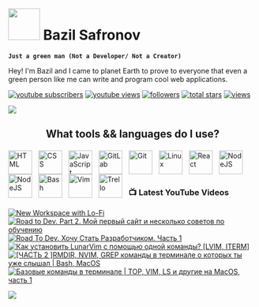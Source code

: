 # <img src="https://www.svgrepo.com/show/285222/alien.svg" height="64"> Bazil Safronov

**`Just a green man (Not a Developer/ Not a Creator)`**

Hey! I'm Bazil and I came to planet Earth to prove to everyone that even a green person like me can write and program cool web applications. 

   <p align="left">
      <a href="https://www.youtube.com/@bazil_s?sub_confirmation=1">
         <img alt="youtube subscribers" title="Subscribe to my YouTube channel" src="https://custom-icon-badges.demolab.com/youtube/channel/subscribers/UC_YqmN7PCpCFp2WXhQ_bPZw?color=%23E05D44&label=SUBSCRIBE&logo=video&logoColor=white&style=for-the-badge&labelColor=CE4630"/></a> 
      <a href="https://www.youtube.com/@bazil_s">
         <img alt="youtube views" title="YouTube views" src="https://custom-icon-badges.demolab.com/youtube/channel/views/UC_YqmN7PCpCFp2WXhQ_bPZw?color=%23E1AD0E&logo=eye&logoColor=white&style=for-the-badge&labelColor=C79600"/></a> 
      <a href="https://github.com/bazilsafronov?tab=followers">
         <img alt="followers" title="Follow me on Github" src="https://custom-icon-badges.demolab.com/github/followers/bazilsafronov?color=236ad3&labelColor=1155ba&style=for-the-badge&logo=person-add&label=Follow&logoColor=white"/></a>
      <a href="https://github.com/bazilsafronov?tab=repositories&sort=stargazers">
         <img alt="total stars" title="Total stars on GitHub" src="https://custom-icon-badges.demolab.com/github/stars/bazilsafronov?color=55960c&style=for-the-badge&labelColor=488207&logo=star"/></a>
   <a href="https://github.com/bazilsafronov">
    <img alt="views" title="GitHub profile views" src="https://freshidea.com/jonah/app/DenverCoder1-profile-views"/></a>
   </p>
   <img src="https://readme-typing-svg.demolab.com/?lines=Subscribe%20to%20me%20in%20social%20network;&font=Roboto%20Code&center=true&width=440&height=45&color=8a5cf7&vCenter=true&pause=2000&size=22"/></a>

## <p align="center">What tools && languages do I use?</p>
<img align="left" alt="HTML" width="48px" style="padding-right:10px;" src="https://cdn.jsdelivr.net/gh/devicons/devicon/icons/html5/html5-plain.svg" />
<img align="left" alt="CSS" width="48px" style="padding-right:10px;" src="https://cdn.jsdelivr.net/gh/devicons/devicon/icons/css3/css3-plain.svg" />
<img align="left" alt="JavaScript" width="48px" style="padding-right:10px;" src="https://cdn.jsdelivr.net/gh/devicons/devicon/icons/javascript/javascript-plain.svg" />
<img align="left" alt="GitLab" width="48px" style="padding-right:10px;" src="https://cdn.jsdelivr.net/gh/devicons/devicon/icons/gitlab/gitlab-original-wordmark.svg"/>

<img align="left" alt="Git" width="48px" style="padding-right:10px;" src="https://cdn.jsdelivr.net/gh/devicons/devicon/icons/git/git-original.svg" />
<img align="left" alt="Linux" width="48px" style="padding-right:10px;" src="https://cdn.jsdelivr.net/gh/devicons/devicon/icons/linux/linux-original.svg" />

<img align="left" alt="React" width="48px" style="padding-right:10px;" src="https://cdn.jsdelivr.net/gh/devicons/devicon/icons/react/react-original.svg" />
<img align="left" alt="NodeJS" width="48px" style="padding-right:10px;" src="https://cdn.jsdelivr.net/gh/devicons/devicon/icons/nodejs/nodejs-original.svg" />
<img align="left" alt="NodeJS" width="48px" style="padding-right:10px;" src="https://cdn.jsdelivr.net/gh/devicons/devicon/icons/bootstrap/bootstrap-original.svg" />
<img align="left" alt="Bash" width="48px" style="padding-right:10px;" src="https://cdn.jsdelivr.net/gh/devicons/devicon/icons/bash/bash-original.svg" />
<img align="left" alt="Vim" width="48px" style="padding-right:10px;" src="https://cdn.jsdelivr.net/gh/devicons/devicon/icons/vim/vim-original.svg" />
<img align="left" alt="Trello" width="48px" style="padding-right:10px;" src="https://cdn.jsdelivr.net/gh/devicons/devicon/icons/trello/trello-plain-wordmark.svg" /><br><br><br>

### 📺 Latest YouTube Videos
<!-- BEGIN YOUTUBE-CARDS -->
[![New Workspace with Lo-Fi](https://ytcards.demolab.com/?id=coQl2yQ2s-A&title=New+Workspace+with+Lo-Fi&lang=en&timestamp=1673566468&background_color=%230d1117&title_color=%23ffffff&stats_color=%23dedede&width=250 "New Workspace with Lo-Fi")](https://www.youtube.com/watch?v=coQl2yQ2s-A)
[![Road to Dev. Part 2. Мой первый сайт и несколько советов по обучению](https://ytcards.demolab.com/?id=HmuR9okeI0M&title=Road+to+Dev.+Part+2.+%D0%9C%D0%BE%D0%B9+%D0%BF%D0%B5%D1%80%D0%B2%D1%8B%D0%B9+%D1%81%D0%B0%D0%B9%D1%82+%D0%B8+%D0%BD%D0%B5%D1%81%D0%BA%D0%BE%D0%BB%D1%8C%D0%BA%D0%BE+%D1%81%D0%BE%D0%B2%D0%B5%D1%82%D0%BE%D0%B2+%D0%BF%D0%BE+%D0%BE%D0%B1%D1%83%D1%87%D0%B5%D0%BD%D0%B8%D1%8E&lang=en&timestamp=1658057097&background_color=%230d1117&title_color=%23ffffff&stats_color=%23dedede&width=250 "Road to Dev. Part 2. Мой первый сайт и несколько советов по обучению")](https://www.youtube.com/watch?v=HmuR9okeI0M)
[![Road To Dev. Хочу Стать Разработчиком. Часть 1](https://ytcards.demolab.com/?id=u6T2-bO2fCU&title=Road+To+Dev.+%D0%A5%D0%BE%D1%87%D1%83+%D0%A1%D1%82%D0%B0%D1%82%D1%8C+%D0%A0%D0%B0%D0%B7%D1%80%D0%B0%D0%B1%D0%BE%D1%82%D1%87%D0%B8%D0%BA%D0%BE%D0%BC.+%D0%A7%D0%B0%D1%81%D1%82%D1%8C+1&lang=en&timestamp=1652098133&background_color=%230d1117&title_color=%23ffffff&stats_color=%23dedede&width=250 "Road To Dev. Хочу Стать Разработчиком. Часть 1")](https://www.youtube.com/watch?v=u6T2-bO2fCU)
[![Как установить LunarVim с помощью одной команды? [LVIM, ITERM]](https://ytcards.demolab.com/?id=L8kEju4PlSo&title=%D0%9A%D0%B0%D0%BA+%D1%83%D1%81%D1%82%D0%B0%D0%BD%D0%BE%D0%B2%D0%B8%D1%82%D1%8C+LunarVim+%D1%81+%D0%BF%D0%BE%D0%BC%D0%BE%D1%89%D1%8C%D1%8E+%D0%BE%D0%B4%D0%BD%D0%BE%D0%B9+%D0%BA%D0%BE%D0%BC%D0%B0%D0%BD%D0%B4%D1%8B%3F+%5BLVIM%2C+ITERM%5D&lang=en&timestamp=1645266693&background_color=%230d1117&title_color=%23ffffff&stats_color=%23dedede&width=250 "Как установить LunarVim с помощью одной команды? [LVIM, ITERM]")](https://www.youtube.com/watch?v=L8kEju4PlSo)
[![[ЧАСТЬ 2 ]RMDIR, NVIM, GREP команды в терминале о которых ты уже слышал | Bash, MacOS](https://ytcards.demolab.com/?id=XVPm3FFitXA&title=%5B%D0%A7%D0%90%D0%A1%D0%A2%D0%AC+2+%5DRMDIR%2C+NVIM%2C+GREP+%D0%BA%D0%BE%D0%BC%D0%B0%D0%BD%D0%B4%D1%8B+%D0%B2+%D1%82%D0%B5%D1%80%D0%BC%D0%B8%D0%BD%D0%B0%D0%BB%D0%B5+%D0%BE+%D0%BA%D0%BE%D1%82%D0%BE%D1%80%D1%8B%D1%85+%D1%82%D1%8B+%D1%83%D0%B6%D0%B5+%D1%81%D0%BB%D1%8B%D1%88%D0%B0%D0%BB+%7C+Bash%2C+MacOS&lang=en&timestamp=1643534302&background_color=%230d1117&title_color=%23ffffff&stats_color=%23dedede&width=250 "[ЧАСТЬ 2 ]RMDIR, NVIM, GREP команды в терминале о которых ты уже слышал | Bash, MacOS")](https://www.youtube.com/watch?v=XVPm3FFitXA)
[![Базовые команды в терминале | TOP, VIM, LS и другие на MacOS, часть 1](https://ytcards.demolab.com/?id=YZumuLDj244&title=%D0%91%D0%B0%D0%B7%D0%BE%D0%B2%D1%8B%D0%B5+%D0%BA%D0%BE%D0%BC%D0%B0%D0%BD%D0%B4%D1%8B+%D0%B2+%D1%82%D0%B5%D1%80%D0%BC%D0%B8%D0%BD%D0%B0%D0%BB%D0%B5+%7C+TOP%2C+VIM%2C+LS+%D0%B8+%D0%B4%D1%80%D1%83%D0%B3%D0%B8%D0%B5+%D0%BD%D0%B0+MacOS%2C+%D1%87%D0%B0%D1%81%D1%82%D1%8C+1&lang=en&timestamp=1643223062&background_color=%230d1117&title_color=%23ffffff&stats_color=%23dedede&width=250 "Базовые команды в терминале | TOP, VIM, LS и другие на MacOS, часть 1")](https://www.youtube.com/watch?v=YZumuLDj244)
<!-- END YOUTUBE-CARDS -->
[<img src="https://custom-icon-badges.demolab.com/badge/-Subscribe%20For%20More-red?style=for-the-badge&logo=video&logoColor=white"/>](https://www.youtube.com/@bazil_s?sub_confirmation=1)
